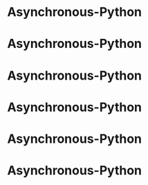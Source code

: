 # Asynchronous-Python
# Asynchronous-Python
# Asynchronous-Python
# Asynchronous-Python
# Asynchronous-Python
# Asynchronous-Python
